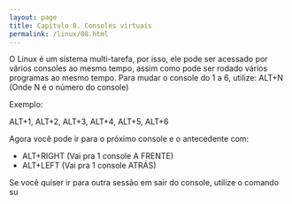 ```yaml
---
layout: page
title: Capítulo 8. Consoles virtuais
permalink: /linux/08.html
---
```


O Linux é um sistema multi-tarefa, por isso, ele pode ser acessado por vários consoles ao mesmo tempo, assim como pode ser rodado vários programas ao mesmo tempo. Para mudar o console do 1 a 6, utilize: ALT+N (Onde N é o número do console)

Exemplo:

ALT+1, ALT+2, ALT+3, ALT+4, ALT+5, ALT+6

Agora você pode ir para o próximo console e o antecedente com:
* ALT+RIGHT (Vai pra 1 console A FRENTE)
* ALT+LEFT (Vai pra 1 console ATRÁS)

Se você quiser ir para outra sessão em sair do console, utilize o comando su 
